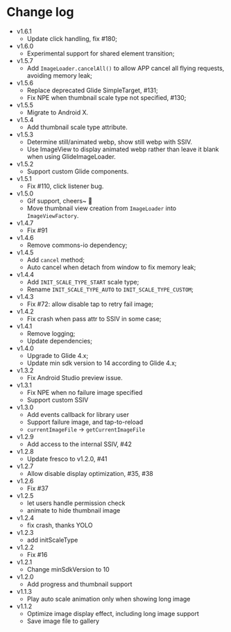 # Change log

+ v1.6.1
  - Update click handling, fix #180;
+ v1.6.0
  - Experimental support for shared element transition;
+ v1.5.7
  - Add `ImageLoader.cancelAll()` to allow APP cancel all flying requests, avoiding memory leak;
+ v1.5.6
  - Replace deprecated Glide SimpleTarget, #131;
  - Fix NPE when thumbnail scale type not specified, #130;
+ v1.5.5
  - Migrate to Android X.
+ v1.5.4
  - Add thumbnail scale type attribute.
+ v1.5.3
  - Determine still/animated webp, show still webp with SSIV.
  - Use ImageView to display animated webp rather than leave it blank when using GlideImageLoader.
+ v1.5.2
  - Support custom Glide components.
+ v1.5.1
  - Fix #110, click listener bug.
+ v1.5.0
  - Gif support, cheers~ 🍻
  - Move thumbnail view creation from `ImageLoader` into `ImageViewFactory`.
+ v1.4.7
  - Fix #91
+ v1.4.6
  - Remove commons-io dependency;
+ v1.4.5
  - Add `cancel` method;
  - Auto cancel when detach from window to fix memory leak;
+ v1.4.4
  - Add `INIT_SCALE_TYPE_START` scale type;
  - Rename `INIT_SCALE_TYPE_AUTO` to `INIT_SCALE_TYPE_CUSTOM`;
+ v1.4.3
  - Fix #72: allow disable tap to retry fail image;
+ v1.4.2
  - Fix crash when pass attr to SSIV in some case;
+ v1.4.1
  - Remove logging;
  - Update dependencies;
+ v1.4.0
  - Upgrade to Glide 4.x;
  - Update min sdk version to 14 according to Glide 4.x;
+ v1.3.2
  - Fix Android Studio preview issue.
+ v1.3.1
  - Fix NPE when no failure image specified
  - Support custom SSIV
+ v1.3.0
  - Add events callback for library user
  - Support failure image, and tap-to-reload
  - `currentImageFile` -> `getCurrentImageFile`
+ v1.2.9
  - Add access to the internal SSIV, #42
+ v1.2.8
  - Update fresco to v1.2.0, #41
+ v1.2.7
  - Allow disable display optimization, #35, #38
+ v1.2.6
  - Fix #37
+ v1.2.5
  - let users handle permission check
  - animate to hide thumbnail image
+ v1.2.4
  - fix crash, thanks YOLO
+ v1.2.3
  - add initScaleType
+ v1.2.2
  - Fix #16
+ v1.2.1
  - Change minSdkVersion to 10
+ v1.2.0
  - Add progress and thumbnail support
+ v1.1.3
  - Play auto scale animation only when showing long image
+ v1.1.2
  - Optimize image display effect, including long image support
  - Save image file to gallery
